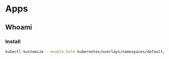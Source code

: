 # Apps

## Whoami

### Install

```bash
kubectl kustomize --enable-helm kubernetes/overlays/namespaces/default/apps/whoami | kubectl apply -f -
```

